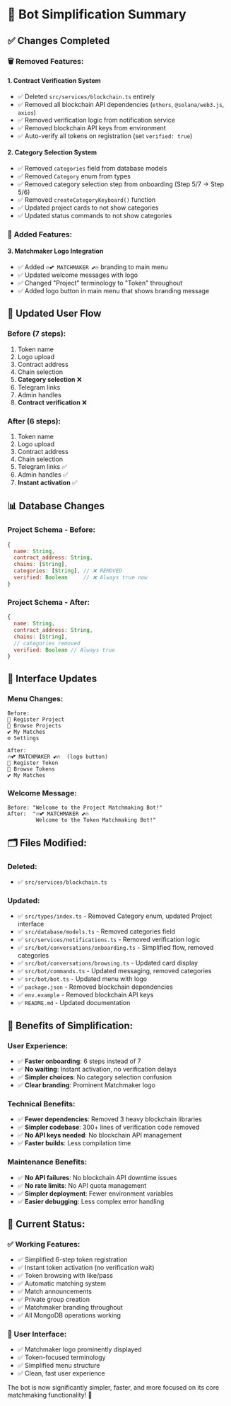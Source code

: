 # 🎯 Bot Simplification Summary

## ✅ **Changes Completed**

### 🗑️ **Removed Features:**

#### **1. Contract Verification System**
- ✅ Deleted `src/services/blockchain.ts` entirely
- ✅ Removed all blockchain API dependencies (`ethers`, `@solana/web3.js`, `axios`)
- ✅ Removed verification logic from notification service
- ✅ Removed blockchain API keys from environment
- ✅ Auto-verify all tokens on registration (set `verified: true`)

#### **2. Category Selection System**
- ✅ Removed `categories` field from database models
- ✅ Removed `Category` enum from types
- ✅ Removed category selection step from onboarding (Step 5/7 → Step 5/6)
- ✅ Removed `createCategoryKeyboard()` function
- ✅ Updated project cards to not show categories
- ✅ Updated status commands to not show categories

### 🎨 **Added Features:**

#### **3. Matchmaker Logo Integration**
- ✅ Added `🔥💕 MATCHMAKER 💕🔥` branding to main menu
- ✅ Updated welcome messages with logo
- ✅ Changed "Project" terminology to "Token" throughout
- ✅ Added logo button in main menu that shows branding message

## 🔄 **Updated User Flow**

### **Before (7 steps):**
1. Token name
2. Logo upload
3. Contract address
4. Chain selection
5. **Category selection** ❌
6. Telegram links
7. Admin handles
8. **Contract verification** ❌

### **After (6 steps):**
1. Token name
2. Logo upload  
3. Contract address
4. Chain selection
5. Telegram links ✅
6. Admin handles ✅
7. **Instant activation** ✅

## 📊 **Database Changes**

### **Project Schema - Before:**
```javascript
{
  name: String,
  contract_address: String,
  chains: [String],
  categories: [String], // ❌ REMOVED
  verified: Boolean     // ❌ Always true now
}
```

### **Project Schema - After:**
```javascript
{
  name: String,
  contract_address: String,
  chains: [String],
  // categories removed
  verified: Boolean // Always true
}
```

## 🎨 **Interface Updates**

### **Menu Changes:**
```
Before:
🚀 Register Project
👀 Browse Projects  
💕 My Matches
⚙️ Settings

After:
🔥💕 MATCHMAKER 💕🔥  (logo button)
🚀 Register Token
👀 Browse Tokens
💕 My Matches
```

### **Welcome Message:**
```
Before: "Welcome to the Project Matchmaking Bot!"
After:  "🔥💕 MATCHMAKER 💕🔥
         Welcome to the Token Matchmaking Bot!"
```

## 🗂️ **Files Modified:**

### **Deleted:**
- ✅ `src/services/blockchain.ts`

### **Updated:**
- ✅ `src/types/index.ts` - Removed Category enum, updated Project interface
- ✅ `src/database/models.ts` - Removed categories field
- ✅ `src/services/notifications.ts` - Removed verification logic
- ✅ `src/bot/conversations/onboarding.ts` - Simplified flow, removed categories
- ✅ `src/bot/conversations/browsing.ts` - Updated card display
- ✅ `src/bot/commands.ts` - Updated messaging, removed categories
- ✅ `src/bot/bot.ts` - Updated menu with logo
- ✅ `package.json` - Removed blockchain dependencies
- ✅ `env.example` - Removed blockchain API keys
- ✅ `README.md` - Updated documentation

## 🚀 **Benefits of Simplification:**

### **User Experience:**
- ✅ **Faster onboarding**: 6 steps instead of 7
- ✅ **No waiting**: Instant activation, no verification delays
- ✅ **Simpler choices**: No category selection confusion
- ✅ **Clear branding**: Prominent Matchmaker logo

### **Technical Benefits:**
- ✅ **Fewer dependencies**: Removed 3 heavy blockchain libraries
- ✅ **Simpler codebase**: 300+ lines of verification code removed
- ✅ **No API keys needed**: No blockchain API management
- ✅ **Faster builds**: Less compilation time

### **Maintenance Benefits:**
- ✅ **No API failures**: No blockchain API downtime issues
- ✅ **No rate limits**: No API quota management
- ✅ **Simpler deployment**: Fewer environment variables
- ✅ **Easier debugging**: Less complex error handling

## 🎯 **Current Status:**

### **✅ Working Features:**
- ✅ Simplified 6-step token registration
- ✅ Instant token activation (no verification wait)
- ✅ Token browsing with like/pass
- ✅ Automatic matching system
- ✅ Match announcements
- ✅ Private group creation
- ✅ Matchmaker branding throughout
- ✅ All MongoDB operations working

### **🎨 User Interface:**
- ✅ Matchmaker logo prominently displayed
- ✅ Token-focused terminology
- ✅ Simplified menu structure
- ✅ Clean, fast user experience

The bot is now significantly simpler, faster, and more focused on its core matchmaking functionality! 🎉
